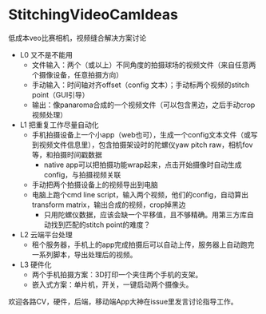 # StitchingVideoCamIdeas

低成本veo比赛相机，视频缝合解决方案讨论

* L0 又不是不能用
  - 文件输入：两个（或以上）不同角度的拍摄球场的视频文件（来自任意两个摄像设备，任意拍摄方向）
  - 手动输入：时间轴对齐offset（config 文本）；手动标两个视频的stitch point（GUI引导）
  - 输出：像panaroma合成的一个视频文件（可以包含黑边，之后手动crop视频处理）
* L1 把重复工作尽量自动化
  - 手机拍摄设备上一个小app（web也可），生成一个config文本文件（或写到视频文件信息里），包含拍摄架设时的陀螺仪yaw pitch raw，相机fov等，和拍摄时间戳数据
    - native app可以把拍摄功能wrap起来，点击开始摄像时自动生成config，与拍摄视频关联
  - 手动把两个拍摄设备上的视频导出到电脑
  - 电脑上跑个cmd line script，输入两个视频，他们的config，自动算出transform matrix，输出合成的视频，crop掉黑边
    - 只用陀螺仪数据，应该会缺一个平移值，且不够精确。用第三方库自动找到匹配的stitch point的难度？
* L2 云端平台处理
  - 租个服务器，手机上的app完成拍摄后可以自动上传，服务器上自动跑完一系列脚本，导出处理后的视频。
* L3 硬件化
  - 两个手机拍摄方案：3D打印一个夹住两个手机的支架。
  - 嵌入式方案：单片机，开关，一键启动两个摄像头。
 
欢迎各路CV，硬件，后端，移动端App大神在issue里发言讨论指导工作。
